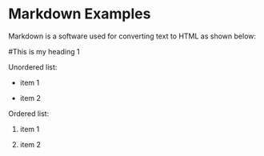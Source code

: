 # Markdown Examples







 Markdown is a software used for converting text to HTML as shown below:







#This is my heading 1







Unordered list:







* item 1



* item 2







Ordered list:







1. item 1



2. item 2

